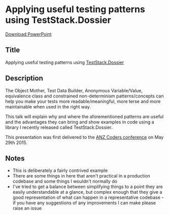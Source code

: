 Applying useful testing patterns using TestStack.Dossier
========================================================

[Download PowerPoint](https://github.com/robdmoore/TestingPatternsWithDossierPresentation/raw/master/Presentation.pptx)

Title
-----
Applying useful testing patterns using [TestStack.Dossier](https://github.com/TestStack/TestStack.Dossier)

Description
-----------

The Object Mother, Test Data Builder, Anonymous Variable/Value, equivalence class and constrained non-determinism patterns/concepts can help you make your tests more readable/meaningful, more terse and more maintainable when used in the right way.

This talk will explain why and where the aforementioned patterns are useful and the advantages they can bring and show examples in code using a library I recently released called TestStack.Dossier.

This presentation was first delivered to the [ANZ Coders conference](http://www.anzcoders.com/) on May 29th 2015.

Notes
-----

* This is deliberately a fairly contrived example
* There are some things in here that aren't practical in a production codebase and some things I wouldn't normally do
* I've tried to get a balance between simplifying things to a point they are easily understandable at a glance, but complex enough that they give a good representation of what can happen in a representative codebase - if you have any suggestions of any improvements I can make please raise an issue

